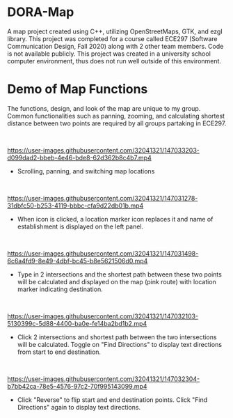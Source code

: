 # DORA-Map
A map project created using C++,  utilizing OpenStreetMaps, GTK, and ezgl library. This project was completed for a course called ECE297 (Software Communication Design, Fall 2020) along with 2 other team members. Code is not available publicly. This project was created in a university school computer environment, thus does not run well outside of this environment. 


# Demo of Map Functions
The functions, design, and look of the map are unique to my  group. Common functionalities such as panning, zooming, and calculating shortest distance between two points are required by all groups partaking in ECE297. 

<br> 

https://user-images.githubusercontent.com/32041321/147033203-d099dad2-bbeb-4e46-bde8-62d362b8c4b7.mp4
- Scrolling, panning, and switching map locations

<br>

https://user-images.githubusercontent.com/32041321/147031278-31dbfc50-b253-4119-bbbc-cfa9d22db01b.mp4
- When icon is clicked, a location marker icon replaces it and name of establishment is displayed on the left panel.

<br>

https://user-images.githubusercontent.com/32041321/147031498-6c6a4fd9-8e49-4dbf-bc45-b8e5621506d0.mp4
- Type in 2 intersections and the shortest path between these two points will be calculated and displayed on the map (pink route) with location marker indicating destination.

<br>


https://user-images.githubusercontent.com/32041321/147032103-5130399c-5d88-4400-ba0e-fe14ba2bd1b2.mp4
- Click 2 intersections and shortest path between the two intersections will be calculated. Toggle on "Find Directions" to display text directions from start to end destination.


<br>

https://user-images.githubusercontent.com/32041321/147032304-b7bb42ca-78e5-4576-97c2-70f995143099.mp4
- Click "Reverse" to flip start and end destination points. Click "Find Directions" again to display text directions.
